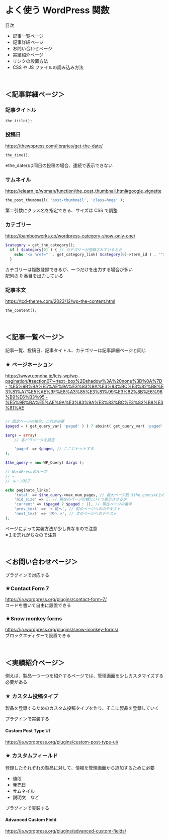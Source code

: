# よく使う WordPress 関数

目次

-   記事一覧ページ
-   記事詳細ページ
-   お問い合わせページ
-   実績紹介ページ
-   リンクの設置方法
-   CSS や JS ファイルの読み込み方法

<br>

## ＜記事詳細ページ＞

### 記事タイトル

```php
the_title();
```

### 投稿日

https://thewppress.com/libraries/get-the-date/

```php
the_time();
```

※the_date()は同日の投稿の場合、連続で表示できない

### サムネイル

https://elearn.jp/wpman/function/the_post_thumbnail.html#google_vignette

```php
the_post_thumbnail( 'post-thumbnail', 'class=hoge' );
```

第二引数にクラス名を指定できる、サイズは CSS で調整

### カテゴリー

https://bambooworks.co/wordpress-category-show-only-one/

```php
$category = get_the_category();
  if ( $category[0] ) { // カテゴリーが登録されているとき
    echo '<a href="' . get_category_link( $category[0]->term_id ) . '">' . $category[0]->cat_name . '</a>';
  }
```

カテゴリーは複数登録できるが、一つだけを出力する場合が多い  
配列の 0 番目を出力している

### 記事本文

https://tcd-theme.com/2023/12/wp-the-content.html

```php
the_content();
```

<br>

## ＜記事一覧ページ＞

記事一覧、投稿日、記事タイトル、カテゴリーは記事詳細ページと同じ

### ★ ページネーション

https://www.conoha.jp/lets-wp/wp-pagination/#section07:~:text=box%2Dshadow%3A%20none%3B%0A%7D-,%E5%9B%BA%E5%AE%9A%E3%83%9A%E3%83%BC%E3%82%B8%E3%81%A7%E5%AE%9F%E8%A3%85%E3%81%99%E3%82%8B%E6%96%B9%E6%B3%95,-%E5%9B%BA%E5%AE%9A%E3%83%9A%E3%83%BC%E3%82%B8%E3%81%AE

```php

// 固定ページの場合、これが必要
$paged = ( get_query_var( 'paged' ) ) ? absint( get_query_var( 'paged' ) ) : 1; // ※１

$args = array(
	// 各パラメータを設定

	'paged' => $paged, // ここにセットする
);

$the_query = new WP_Query( $args );

// WordPressのループ
// ~
// ループ終了

echo paginate_links(
    'total' => $the_query->max_num_pages, // 最大ページ数 $the_queryは上の変数名と合わせる
    'mid_size' => 1, // 現在のページの横にいくつ表示させるか
    'current' => ($paged ? $paged : 1), // 現在ページの番号
    'prev_text' => '< 前へ', // 前のページへののテキスト
    'next_text' => '次へ >', // 次のページへのテキスト
);
```

ページによって実装方法が少し異なるので注意  
※１を忘れがちなので注意

<br>

## ＜お問い合わせページ＞

プラグインで対応する

### ★Contact Form 7

https://ja.wordpress.org/plugins/contact-form-7/  
コードを書いて自由に設置できる

### ★Snow monkey forms

https://ja.wordpress.org/plugins/snow-monkey-forms/  
ブロックエディターで設置できる

<br>

## ＜実績紹介ページ＞

例えば、製品一つ一つを紹介するページでは、管理画面を少しカスタマイズする必要がある

### ★ カスタム投稿タイプ

製品を登録するためのカスタム投稿タイプを作り、そこに製品を登録していく

プラグインで実装する

#### Custom Post Type UI

https://ja.wordpress.org/plugins/custom-post-type-ui/

### ★ カスタムフィールド

登録したそれぞれの製品に対して、情報を管理画面から追加するために必要

-   値段
-   発売日
-   サムネイル
-   説明文　など

プラグインで実装する

#### Advanced Custom Field

https://ja.wordpress.org/plugins/advanced-custom-fields/

<br>



<br>


